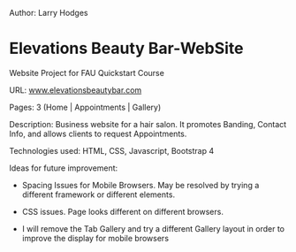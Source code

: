 Author: Larry Hodges

# Elevations Beauty Bar-WebSite
Website Project for FAU Quickstart Course

URL: www.elevationsbeautybar.com

Pages: 3 (Home | Appointments | Gallery)

Description: Business website for a hair salon. It promotes Banding, Contact Info, and allows clients to request Appointments. 

Technologies used: HTML, CSS, Javascript, Bootstrap 4

Ideas for future improvement: 

- Spacing Issues for Mobile Browsers. May be resolved by trying a different framework or different elements. 

- CSS issues. Page looks different on different browsers. 

- I will remove the Tab Gallery and try a different Gallery layout in order to improve the display for mobile browsers


